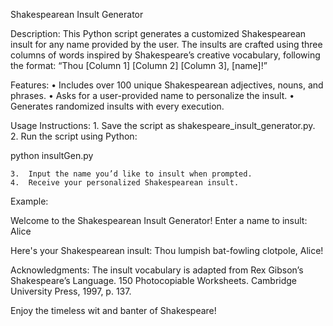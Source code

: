 Shakespearean Insult Generator

Description:
This Python script generates a customized Shakespearean insult for any name provided by the user. The insults are crafted using three columns of words inspired by Shakespeare’s creative vocabulary, following the format:
“Thou [Column 1] [Column 2] [Column 3], [name]!”

Features:
	•	Includes over 100 unique Shakespearean adjectives, nouns, and phrases.
	•	Asks for a user-provided name to personalize the insult.
	•	Generates randomized insults with every execution.

Usage Instructions:
	1.	Save the script as shakespeare_insult_generator.py.
	2.	Run the script using Python:

python insultGen.py


	3.	Input the name you’d like to insult when prompted.
	4.	Receive your personalized Shakespearean insult.

Example:

Welcome to the Shakespearean Insult Generator!
Enter a name to insult: Alice

Here's your Shakespearean insult:
Thou lumpish bat-fowling clotpole, Alice!

Acknowledgments:
The insult vocabulary is adapted from Rex Gibson’s Shakespeare’s Language. 150 Photocopiable Worksheets. Cambridge University Press, 1997, p. 137.

Enjoy the timeless wit and banter of Shakespeare!
